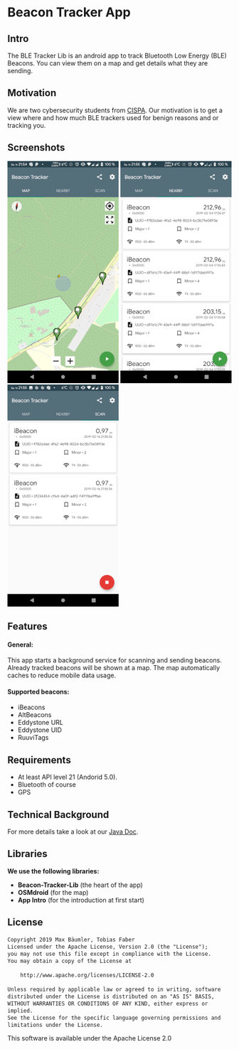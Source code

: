 # Beacon Tracker App #
## Intro ##
The BLE Tracker Lib is an android app to track Bluetooth Low Energy (BLE) Beacons. You can view them on a map and get details what they are sending.

## Motivation ##
We are two cybersecurity students from [CISPA](https://cispa.saarland/). Our motivation is to get a view where and how much BLE trackers used for benign reasons and or tracking you. 

## Screenshots ##
<img src="https://github.com/be-mler/Beacon-Tracker-App/blob/master/screenshots/map.png?raw=true" height="500">
<img src="https://github.com/be-mler/Beacon-Tracker-App/blob/master/screenshots/nearby.png?raw=true" height="500">
<img src="https://github.com/be-mler/Beacon-Tracker-App/blob/master/screenshots/scan.png?raw=true" height="500">

## Features ##
#### General: ####
This app starts a background service for scanning and sending beacons.
Already tracked beacons will be shown at a map.
The map automatically caches to reduce mobile data usage.

#### Supported beacons: ####
- iBeacons 
- AltBeacons
- Eddystone URL 
- Eddystone UID
- RuuviTags
## Requirements ##
- At least API level 21 (Andorid 5.0).
- Bluetooth of course
- GPS


## Technical Background ##
For more details take a look at our [Java Doc](https://be-mler.github.io/Beacon-Tracker-App/).

## Libraries ##
**We use the following libraries:**
- **Beacon-Tracker-Lib** (the heart of the app)
- **OSMdroid** (for the map)
- **App Intro** (for the introduction at first start)

## License ##
	Copyright 2019 Max Bäumler, Tobias Faber
	Licensed under the Apache License, Version 2.0 (the "License");
    you may not use this file except in compliance with the License.
    You may obtain a copy of the License at

        http://www.apache.org/licenses/LICENSE-2.0

    Unless required by applicable law or agreed to in writing, software
    distributed under the License is distributed on an "AS IS" BASIS,
    WITHOUT WARRANTIES OR CONDITIONS OF ANY KIND, either express or implied.
    See the License for the specific language governing permissions and
    limitations under the License.

This software is available under the Apache License 2.0